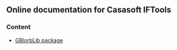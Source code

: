 ## Online documentation for Casasoft IFTools

### Content

- [GBlorbLib package](./GblorbLib-index)
